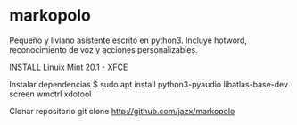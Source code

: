 # markopolo

Pequeño y liviano asistente escrito en python3. Incluye hotword, reconocimiento de voz y acciones personalizables.


INSTALL
Linuix Mint 20.1 - XFCE

Instalar dependencias
$ sudo apt install python3-pyaudio libatlas-base-dev screen wmctrl xdotool

Clonar repositorio
git clone http://github.com/jazx/markopolo
